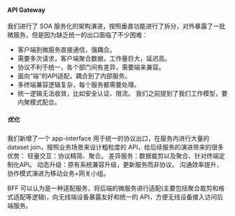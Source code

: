 #### API Gateway
我们进行了 SOA 服务化的架构演进，按照垂直功能进行了拆分，对外暴露了一批微服务，但是因为缺乏统一的出口面临了不少困难：
- 客户端到微服务直接通信，强耦合。
- 需要多次请求，客户端聚合数据，工作量巨大，延迟高。
- 协议不利于统一，各个部门间有差异，需要端来兼容。
- 面向“端”的API适配，耦合到了内部服务。
- 多终端兼容逻辑复杂，每个服务都需要处理。
- 统一逻辑无法收敛，比如安全认证、限流。
我们之前提到了我们工作模型，要内聚模式配合。
##### 优化
我们新增了一个 app-interface 用于统一的协议出口，在服务内进行大量的 dataset join，按照业务场景来设计粗粒度的 API，给后续服务的演进带来的很多优势：
轻量交互：协议精简、聚合。
差异服务：数据裁剪以及聚合、针对终端定制化API。
动态升级：原有系统兼容升级，更新服务而非协议。
沟通效率提升，协作模式演进为移动业务+网关小组。

BFF 可以认为是一种适配服务，将后端的微服务进行适配(主要包括聚合裁剪和格式适配等逻辑)，向无线端设备暴露友好和统一的 API，方便无线设备接入访问后端服务。

